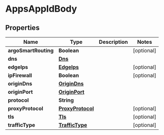 # AppsAppIdBody

## Properties
Name | Type | Description | Notes
------------ | ------------- | ------------- | -------------
**argoSmartRouting** | **Boolean** |  |  [optional]
**dns** | [**Dns**](Dns.md) |  | 
**edgeIps** | [**EdgeIps**](EdgeIps.md) |  |  [optional]
**ipFirewall** | **Boolean** |  |  [optional]
**originDns** | [**OriginDns**](OriginDns.md) |  | 
**originPort** | [**OriginPort**](OriginPort.md) |  | 
**protocol** | **String** |  | 
**proxyProtocol** | [**ProxyProtocol**](ProxyProtocol.md) |  |  [optional]
**tls** | [**Tls**](Tls.md) |  |  [optional]
**trafficType** | [**TrafficType**](TrafficType.md) |  |  [optional]
